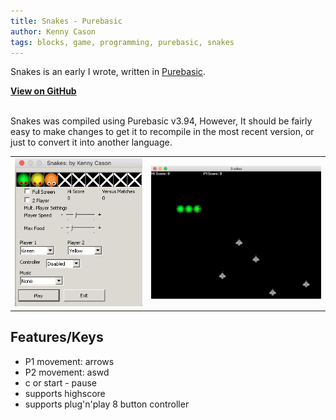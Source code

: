 ```yaml
---
title: Snakes - Purebasic
author: Kenny Cason
tags: blocks, game, programming, purebasic, snakes
---
```


<p>Snakes is an early I wrote, written in <a href="http://www.purebasic.com">Purebasic</a>.

<a href="https://github.com/kennycason/snakes" target="new"><b>View on GitHub</b></a>

<br/>Snakes was compiled using Purebasic v3.94, However, It should be fairly easy to make changes to get it to recompile in the most recent version, or just to convert it into another language.

<table>
<tr>
<td><img src="/code/pb/snakes/snakes1.png" width="300px"/></td>
<td><img src="/code/pb/snakes/snakes2.png" width="400px"/></td>
</tr>
</table>

## Features/Keys

- P1 movement: arrows
- P2 movement: aswd
- c or start - pause
- supports highscore
- supports plug'n'play 8 button controller
